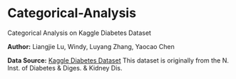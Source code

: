 # Categorical-Analysis
Categorical Analysis on Kaggle Diabetes Dataset 

**Author:** Liangjie Lu, Windy, Luyang Zhang, Yaocao Chen

**Data Source:** [Kaggle Diabetes Dataset](https://www.kaggle.com/datasets/mathchi/diabetes-data-set) 
This dataset is originally from the N. Inst. of Diabetes & Diges. & Kidney Dis.
